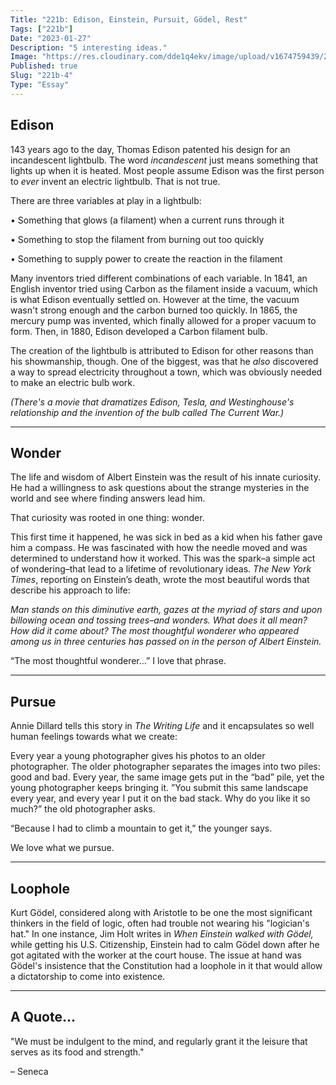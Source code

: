 ```yaml
---
Title: "221b: Edison, Einstein, Pursuit, Gödel, Rest"
Tags: ["221b"]
Date: "2023-01-27"
Description: "5 interesting ideas."
Image: "https://res.cloudinary.com/dde1q4ekv/image/upload/v1674759439/221b_OG_ifioi4.png"
Published: true
Slug: "221b-4"
Type: "Essay"
---
```

## Edison

143 years ago to the day, Thomas Edison patented his design for an incandescent lightbulb. The word *incandescent* just means something that lights up when it is heated. Most people assume Edison was the first person to *ever* invent an electric lightbulb. That is not true.

There are three variables at play in a lightbulb:

• Something that glows (a filament) when a current runs through it

• Something to stop the filament from burning out too quickly

• Something to supply power to create the reaction in the filament

Many inventors tried different combinations of each variable. In 1841, an English inventor tried using Carbon as the filament inside a vacuum, which is what Edison eventually settled on. However at the time, the vacuum wasn't strong enough and the carbon burned too quickly. In 1865, the mercury pump was invented, which finally allowed for a proper vacuum to form. Then, in 1880, Edison developed a Carbon filament bulb.

The creation of the lightbulb is attributed to Edison for other reasons than his showmanship, though. One of the biggest, was that he *also* discovered a way to spread electricity throughout a town, which was obviously needed to make an electric bulb work.

*(There's a movie that dramatizes Edison, Tesla, and Westinghouse's relationship and the invention of the bulb called The Current War.)*

---

## Wonder

The life and wisdom of Albert Einstein was the result of his innate curiosity. He had a willingness to ask questions about the strange mysteries in the world and see where finding answers lead him.

That curiosity was rooted in one thing: wonder.

This first time it happened, he was sick in bed as a kid when his father gave him a compass. He was fascinated with how the needle moved and was determined to understand how it worked. This was the spark–a simple act of wondering–that lead to a lifetime of revolutionary ideas. *The New York Times*, reporting on Einstein’s death, wrote the most beautiful words that describe his approach to life:

*Man stands on this diminutive earth, gazes at the myriad of stars and upon billowing ocean and tossing trees–and wonders. What does it all mean? How did it come about? The most thoughtful wonderer who appeared among us in three centuries has passed on in the person of Albert Einstein.*

“The most thoughtful wonderer...” I love that phrase.

---

## Pursue

Annie Dillard tells this story in *The Writing Life* and it encapsulates so well human feelings towards what we create:

Every year a young photographer gives his photos to an older photographer. The older photographer separates the images into two piles: good and bad. Every year, the same image gets put in the “bad” pile, yet the young photographer keeps bringing it. ”You submit this same landscape every year, and every year I put it on the bad stack. Why do you like it so much?” the old photographer asks.

“Because I had to climb a mountain to get it,” the younger says.

We love what we pursue.

---

## Loophole

Kurt Gödel, considered along with Aristotle to be one the most significant thinkers in the field of logic, often had trouble not wearing his "logician's hat." In one instance, Jim Holt writes in *When Einstein walked with Gödel,* while getting his U.S. Citizenship, Einstein had to calm Gödel down after he got agitated with the worker at the court house. The issue at hand was Gödel's insistence that the Constitution had a loophole in it that would allow a dictatorship to come into existence.

---

## A Quote...

"We must be indulgent to the mind, and regularly grant it the leisure that serves as its food and strength."

– Seneca